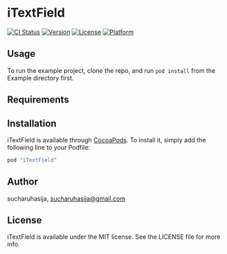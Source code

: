 # iTextField

[![CI Status](http://img.shields.io/travis/sucharuhasija/iTextField.svg?style=flat)](https://travis-ci.org/sucharuhasija/iTextField)
[![Version](https://img.shields.io/cocoapods/v/iTextField.svg?style=flat)](http://cocoapods.org/pods/iTextField)
[![License](https://img.shields.io/cocoapods/l/iTextField.svg?style=flat)](http://cocoapods.org/pods/iTextField)
[![Platform](https://img.shields.io/cocoapods/p/iTextField.svg?style=flat)](http://cocoapods.org/pods/iTextField)

## Usage

To run the example project, clone the repo, and run `pod install` from the Example directory first.

## Requirements

## Installation

iTextField is available through [CocoaPods](http://cocoapods.org). To install
it, simply add the following line to your Podfile:

```ruby
pod "iTextField"
```

## Author

sucharuhasija, sucharuhasija@gmail.com

## License

iTextField is available under the MIT license. See the LICENSE file for more info.
